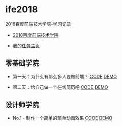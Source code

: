# ife2018

2018百度前端技术学院-学习记录
- [2018百度前端技术学院](http://ife.baidu.com/)

- [我的任务主页](https://github.com/tyrionyu/ife2018)

## 零基础学院
- 第一天：为什么有那么多人要做前端？
 [CODE](https://github.com/tyrionyu/ife2018) [DEMO](https://github.com/tyrionyu/ife2018)

- 第二天：给自己做一个在线简历吧
[CODE](https://github.com/tyrionyu/ife2018/blob/master/front-end/task01/index.html) [DEMO](https://tyrionyu.com/ife2018/front-end/task01)

## 设计师学院
- No.1 - 制作一个简单的菜单动画效果
[CODE](https://github.com/tyrionyu/ife2018/blob/master/css-animation/task01/index.html) [DEMO](https://tyrionyu.com/ife2018/css-animation/task01)